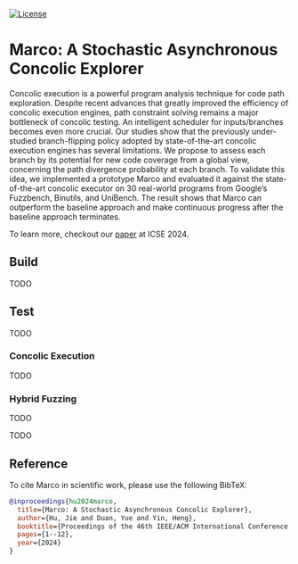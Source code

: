 [![License](https://img.shields.io/badge/License-Apache%202.0-blue.svg)](https://opensource.org/licenses/Apache-2.0)

# Marco: A Stochastic Asynchronous Concolic Explorer

Concolic execution is a powerful program analysis technique for code path exploration. Despite recent advances that greatly improved the efficiency of concolic execution engines, path constraint solving remains a major bottleneck of concolic testing. An intelligent scheduler for inputs/branches becomes even more crucial. Our studies show that the previously under-studied branch-flipping policy adopted by state-of-the-art concolic execution engines has several limitations. We propose to assess each branch by its potential for new code coverage from a global view, concerning the path divergence probability at each branch. To validate this idea, we implemented a prototype Marco and evaluated it against the state-of-the-art concolic executor on 30 real-world programs from Google’s Fuzzbench, Binutils, and UniBench. The result shows that Marco can outperform the baseline approach and make continuous progress after the baseline approach terminates.



To learn more, checkout our [paper](https://dl.acm.org/doi/pdf/10.1145/3597503.3623301) at ICSE 2024.



## Build

TODO

<!-- 
Because SymSan leverages the shadow memory implementation from LLVM's sanitizers,
it has more strict dependency on the LLVM version. Right now only LLVM 12 is tested.

### Build Requirements

- Linux-amd64 (Tested on Ubuntu 20.04)
- [LLVM 12.0.1](http://llvm.org/docs/index.html): clang, libc++, libc++abi

### Compilation

Create a `build` directory and execute the following commands in it:

```shell
$ CC=clang-12 CXX=clang-12 cmake -DCMAKE_INSTALL_PREFIX=/path/to/install -DCMAKE_BUILD_TYPE=Release /path/to/symsan/source
$ make
$ make install
```

### Build in Docker

```
docker build -t symsan .
```

### LIBCXX

The repo contains instrumented libc++ and libc++abi to support C++ programs.
To rebuild these libraries from source, execute the `rebuild.sh` script in the
`libcxx` directory.

**NOTE**: because the in-process solving module (`solver/z3.cpp`) uses Z3's C++ API
and STL containers, so itself depends on the C++ libs. Due to such dependencies,
you'll see linking errors when building C++ targets when using this module.
Though it's possible to resolve these errors by not instrumenting the dependencies
(adding them to the [ABIList](https://clang.llvm.org/docs/DataFlowSanitizer.html#abi-list),
 then rebuild the C++ libs), we don't recommend using it for C++ targets.
Instead, it's much cleaner to use ann out-of-process solving module like Fastgen. -->

## Test
TODO

### Concolic Execution
TODO

### Hybrid Fuzzing
TODO

TODO
<!-- 
To verify the code works, try some simple tests
(forked from [Angora](https://github.com/AngoraFuzzer/Angora),
adapted by [@insuyun](https://github.com/insuyun) to lit):

```
$ pip install lit
$ cd your_build_dir
$ lit tests
```

### Environment Options

* `KO_CC` specifies the clang to invoke, if the default version isn't clang-12,
  set this variable to allow the compiler wrapper to find the correct clang.

* `KO_CXX` specifies the clang++ to invoke, if the default version isn't clang++-12,
  set this variable to allow the compiler wrapper to find the correct clang++.

* `KO_USE_Z3` enables the in-process Z3-based solver. By default, it is disabled,
  so SymSan will only perform symbolic constraint collection without solving.
  SymSan also supports out-of-process solving, which provides better compatiblility.
  Check [FastGen](https://github.com/R-Fuzz/fastgen).

* `KO_USE_NATIVE_LIBCXX` enables using the native uninstrumented libc++ and libc++abi.

* `KO_DONT_OPTIMIZE` don't override the optimization level to `O3`.



SymSan needs a driver to perform hybrid fuzzing, like [FastGen](https://github.com/R-Fuzz/fastgen).
It could also be used as a custom mutator for [AFL++](https://github.com/AFLplusplus/AFLplusplus)
(check the [plugin readme](driver/aflpp/README.md)). -->


## Reference

To cite Marco in scientific work, please use the following BibTeX:

``` bibtex
@inproceedings{hu2024marco,
  title={Marco: A Stochastic Asynchronous Concolic Explorer},
  author={Hu, Jie and Duan, Yue and Yin, Heng},
  booktitle={Proceedings of the 46th IEEE/ACM International Conference on Software Engineering},
  pages={1--12},
  year={2024}
}
```